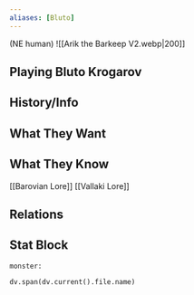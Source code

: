 ```yaml
---
aliases: [Bluto]
---
```

(NE human)
![[Arik the Barkeep V2.webp|200]]
## Playing Bluto Krogarov

## History/Info

## What They Want

## What They Know
[[Barovian Lore]]
[[Vallaki Lore]]

## Relations

## Stat Block

```statblock
monster:
```

```dataviewjs
dv.span(dv.current().file.name)
```

